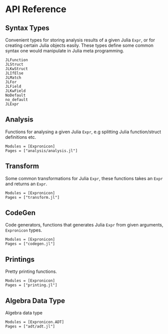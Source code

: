 # API Reference

## Syntax Types

Convenient types for storing analysis results of a given Julia `Expr`, or for creating
certain Julia objects easily. These types define some common syntax one would manipulate
in Julia meta programming.

```@docs
JLFunction
JLStruct
JLKwStruct
JLIfElse
JLMatch
JLFor
JLField
JLKwField
NoDefault
no_default
JLExpr
```

## Analysis

Functions for analysing a given Julia `Expr`, e.g splitting Julia function/struct definitions etc.

```@autodocs
Modules = [Expronicon]
Pages = ["analysis/analysis.jl"]
```

## Transform

Some common transformations for Julia `Expr`, these functions takes an `Expr` and returns an `Expr`.

```@autodocs
Modules = [Expronicon]
Pages = ["transform.jl"]
```

## CodeGen

Code generators, functions that generates Julia `Expr` from given arguments, `Expronicon` types. 

```@autodocs
Modules = [Expronicon]
Pages = ["codegen.jl"]
```

## Printings

Pretty printing functions.

```@autodocs
Modules = [Expronicon]
Pages = ["printing.jl"]
```

## Algebra Data Type

Algebra data type

```@autodocs
Modules = [Expronicon.ADT]
Pages = ["adt/adt.jl"]
```
